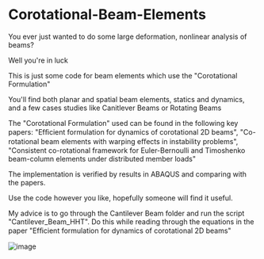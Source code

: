 # Corotational-Beam-Elements
You ever just wanted to do some large deformation, nonlinear analysis of beams?

Well you're in luck

This is just some code for beam elements which use the "Corotational Formulation"

You'll find both planar and spatial beam elements, statics and dynamics, and a few cases studies like Canitlever Beams or Rotating Beams

The "Corotational Formulation" used can be found in the following key papers:
  "Efﬁcient formulation for dynamics of corotational 2D beams", "Co-rotational beam elements with warping eﬀects in instability problems", "Consistent co-rotational framework for Euler-Bernoulli and Timoshenko beam-column elements under distributed member loads"
  
The implementation is verified by results in ABAQUS and comparing with the papers.

Use the code however you like, hopefully someone will find it useful.

My advice is to go through the Cantilever Beam folder and run the script "Cantilever_Beam_HHT". Do this while reading through the equations in the paper "Efﬁcient formulation for dynamics of corotational 2D beams"

![image](https://github.com/kenoticpurge/Corotational-Beam-Elements/assets/157754800/af4796fd-4e0d-4969-9a66-d29be97bd82d)
